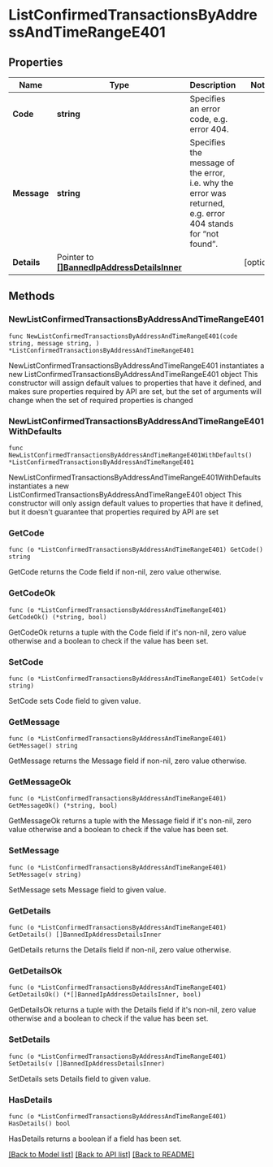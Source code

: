 # ListConfirmedTransactionsByAddressAndTimeRangeE401

## Properties

Name | Type | Description | Notes
------------ | ------------- | ------------- | -------------
**Code** | **string** | Specifies an error code, e.g. error 404. | 
**Message** | **string** | Specifies the message of the error, i.e. why the error was returned, e.g. error 404 stands for “not found”. | 
**Details** | Pointer to [**[]BannedIpAddressDetailsInner**](BannedIpAddressDetailsInner.md) |  | [optional] 

## Methods

### NewListConfirmedTransactionsByAddressAndTimeRangeE401

`func NewListConfirmedTransactionsByAddressAndTimeRangeE401(code string, message string, ) *ListConfirmedTransactionsByAddressAndTimeRangeE401`

NewListConfirmedTransactionsByAddressAndTimeRangeE401 instantiates a new ListConfirmedTransactionsByAddressAndTimeRangeE401 object
This constructor will assign default values to properties that have it defined,
and makes sure properties required by API are set, but the set of arguments
will change when the set of required properties is changed

### NewListConfirmedTransactionsByAddressAndTimeRangeE401WithDefaults

`func NewListConfirmedTransactionsByAddressAndTimeRangeE401WithDefaults() *ListConfirmedTransactionsByAddressAndTimeRangeE401`

NewListConfirmedTransactionsByAddressAndTimeRangeE401WithDefaults instantiates a new ListConfirmedTransactionsByAddressAndTimeRangeE401 object
This constructor will only assign default values to properties that have it defined,
but it doesn't guarantee that properties required by API are set

### GetCode

`func (o *ListConfirmedTransactionsByAddressAndTimeRangeE401) GetCode() string`

GetCode returns the Code field if non-nil, zero value otherwise.

### GetCodeOk

`func (o *ListConfirmedTransactionsByAddressAndTimeRangeE401) GetCodeOk() (*string, bool)`

GetCodeOk returns a tuple with the Code field if it's non-nil, zero value otherwise
and a boolean to check if the value has been set.

### SetCode

`func (o *ListConfirmedTransactionsByAddressAndTimeRangeE401) SetCode(v string)`

SetCode sets Code field to given value.


### GetMessage

`func (o *ListConfirmedTransactionsByAddressAndTimeRangeE401) GetMessage() string`

GetMessage returns the Message field if non-nil, zero value otherwise.

### GetMessageOk

`func (o *ListConfirmedTransactionsByAddressAndTimeRangeE401) GetMessageOk() (*string, bool)`

GetMessageOk returns a tuple with the Message field if it's non-nil, zero value otherwise
and a boolean to check if the value has been set.

### SetMessage

`func (o *ListConfirmedTransactionsByAddressAndTimeRangeE401) SetMessage(v string)`

SetMessage sets Message field to given value.


### GetDetails

`func (o *ListConfirmedTransactionsByAddressAndTimeRangeE401) GetDetails() []BannedIpAddressDetailsInner`

GetDetails returns the Details field if non-nil, zero value otherwise.

### GetDetailsOk

`func (o *ListConfirmedTransactionsByAddressAndTimeRangeE401) GetDetailsOk() (*[]BannedIpAddressDetailsInner, bool)`

GetDetailsOk returns a tuple with the Details field if it's non-nil, zero value otherwise
and a boolean to check if the value has been set.

### SetDetails

`func (o *ListConfirmedTransactionsByAddressAndTimeRangeE401) SetDetails(v []BannedIpAddressDetailsInner)`

SetDetails sets Details field to given value.

### HasDetails

`func (o *ListConfirmedTransactionsByAddressAndTimeRangeE401) HasDetails() bool`

HasDetails returns a boolean if a field has been set.


[[Back to Model list]](../README.md#documentation-for-models) [[Back to API list]](../README.md#documentation-for-api-endpoints) [[Back to README]](../README.md)


